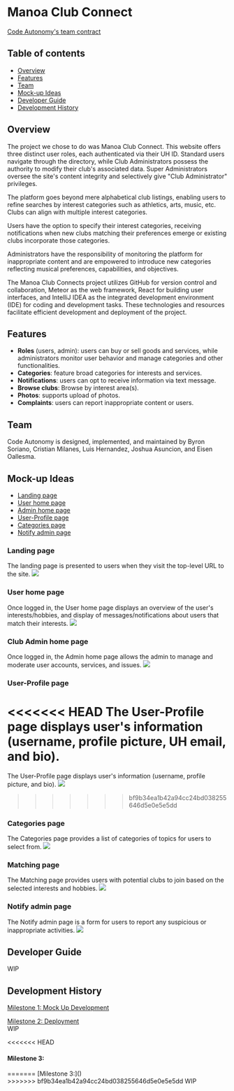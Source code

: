 # Manoa Club Connect 
[Code Autonomy's team contract](https://docs.google.com/document/d/1vnaw9mUNz1EwLI1KBHjaXsj-FHBfhJIuC1sw3JntjSA/edit#heading=h.yb5x12fr8lu2)

## Table of contents
* [Overview](#overview)
* [Features](#features)
* [Team](#team)
* [Mock-up Ideas](#mock-up-ideas)
* [Developer Guide](#developer-guide)
* [Development History](#development-history)

## Overview

The project we chose to do was Manoa Club Connect. This website offers three distinct user roles, each authenticated via their UH ID. Standard users navigate through the directory, while Club Administrators possess the authority to modify their club's associated data. Super Administrators oversee the site's content integrity and selectively give "Club Administrator" privileges.

The platform goes beyond mere alphabetical club listings, enabling users to refine searches by interest categories such as athletics, arts, music, etc. Clubs can align with multiple interest categories.

Users have the option to specify their interest categories, receiving notifications when new clubs matching their preferences emerge or existing clubs incorporate those categories.

Administrators have the responsibility of monitoring the platform for inappropriate content and are empowered to introduce new categories reflecting musical preferences, capabilities, and objectives.

The Manoa Club Connects project utilizes GitHub for version control and collaboration, Meteor as the web framework, React for building user interfaces, and IntelliJ IDEA as the integrated development environment (IDE) for coding and development tasks. These technologies and resources facilitate efficient development and deployment of the project.

## Features
* **Roles** (users, admin): users can buy or sell goods and services, while administrators monitor user behavior and manage categories and other functionalities.
* **Categories**: feature broad categories for interests and services.
* **Notifications**: users can opt to receive information via text message.
* **Browse clubs**: Browse by interest area(s).
* **Photos**: supports upload of photos.
* **Complaints**: users can report inappropriate content or users.

## Team
Code Autonomy is designed, implemented, and maintained by Byron Soriano, Cristian Milanes, Luis Hernandez, Joshua Asuncion, and Eisen Oallesma.

## Mock-up Ideas
  * [Landing page](#landing-page)
  * [User home page](#user-home-page)
  * [Admin home page](#admin-home-page)
  * [User-Profile page](#user-profile-page)
  * [Categories page](#categories-page)
  * [Notify admin page](#notify-admin-page)

### Landing page
The landing page is presented to users when they visit the top-level URL to the site.
<img src="DrawingMockups/LandingPage.png">

### User home page
Once logged in, the User home page displays an overview of the user's interests/hobbies, and display of messages/notifications about users that match their interests.
<img src="DrawingMockups/UserHomePage.png">

### Club Admin home page
Once logged in, the Admin home page allows the admin to manage and moderate user accounts, services, and issues.
<img src="DrawingMockups/AdminHome.png">

### User-Profile page
<<<<<<< HEAD
The User-Profile page displays user's information (username, profile picture, UH email, and bio).
=======
The User-Profile page displays user's information (username, profile picture, and bio).
<img src="DrawingMockups/File_000.png">
>>>>>>> bf9b34ea1b42a94cc24bd038255646d5e0e5e5dd

### Categories page
The Categories page provides a list of categories of topics for users to select from.
<img src="DrawingMockups/Categories.png">

### Matching page
The Matching page provides users with potential clubs to join based on the selected interests and hobbies.
<img src="DrawingMockups/Matching.png">


### Notify admin page
The Notify admin page is a form for users to report any suspicious or inappropriate activities.
<img src="DrawingMockups/Notify.png">

## Developer Guide
WIP

## Development History
[Milestone 1: Mock Up Development](https://github.com/orgs/code-autonomy/projects/4/views/1)

[Milestone 2: Deployment]()
<br>
WIP

<<<<<<< HEAD
<h4>Milestone 3: </h4>
=======
[Milestone 3:]()
<br>
>>>>>>> bf9b34ea1b42a94cc24bd038255646d5e0e5e5dd
WIP
